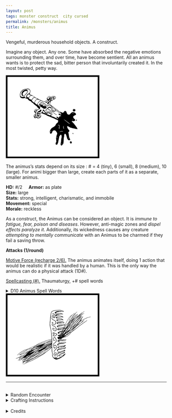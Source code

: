 ```yaml
---
layout: post
tags: monster construct  city cursed
permalink: /monsters/animus
title: Animus
---
```


Vengeful, murderous household objects. A construct.

Imagine any object. Any one. Some have absorbed the negative emotions surrounding them, and over time, have become sentient. All an animus wants is to protect the sad, bitter person that involuntarily created it. In the most twisted, petty way.

<img src="/images/Animus.png" alt="Animus"  height="250" style="border:5px solid black">

The animus’s stats depend on its size : # = 4 (tiny), 6 (small), 8 (medium), 10 (large). For animi bigger than large, create each parts of it as a separate, smaller animus.

**HD:** #/2  &nbsp; &nbsp;  **Armor:** as plate <br>
**Size:** large <br>
**Stats:** strong, intelligent, charismatic, and immobile <br>
**Movement:** special <br>
**Morale:** reckless <br>

As a construct, the Animus can be considered an object. It is *immune to fatigue, fear, poison and diseases*. However, anti-magic zones and *dispel effects paralyze it*. Additionally, its wickedness causes any creature *attempting to mentally communicate* with an Animus to be charmed if they fail a saving throw.

**Attacks (1/round)**

<ins>Motive Force (recharge 2/6).</ins> The animus animates itself, doing 1 action that would be realistic if it was handled by a human. This is the only way the animus can do a physical attack (1D#).

<ins>Spellcasting (#).</ins> Thaumaturgy, +# spell words
<details markdown="1">
<summary>D10 Animus Spell Words</summary>

The animus knows a certain amount of spell words which it can combine in pairs to create spells. You can add other words to match the nature of the object, like *fire* for an oven, *music* for a piano, or *blood* for a knife.

| ---------------- | ---------------- |
| 1. Animate  |  6. Wind  |
| 2. Dead  |  7. Fear  |
| 3. Object &nbsp; &nbsp; &nbsp; &nbsp; &nbsp; |  8. Insect  |
| 4. Control  |  9. Giant  |
| 5. Weather  |  10. Plague  |

</details>

<img src="/images/Animus2.png" alt="Animus"  height="250" style="border:5px solid black">
<br>

---

<br> 

<details markdown="1">
<summary>Random Encounter</summary>

1. **Monster:** 1 animus & 1 commoner.
1. **Lair:** The house of a bitter person, half abandoned and isolated. <br>	&nbsp; OR <br>	**Omen:** “I sense a lot of hatred in this room”
1. **Spoor:** A recent victim, seemingly killed by an impossible accident.
1. **Tracks:** A bitter diary page hinting at a location.
1. **Trace:** Gossip about how everybody hates the person who lives/lived here. 
1. **Trace:** The funeral of a recent victim. 
</details>

<details markdown="1">
<summary>Crafting Instructions</summary>
Creating an Animus takes # spell dices and a deeply bitter person attached to the object you want to transform. Roll 1D6 to know the result. Add 1 to your roll for each extra spell dice spent.

1. You trap your own soul in the object. Your charisma becomes 0.
1. You kill the bitter person. It becomes a ghost.
1. You attract 1D6 shadows.
4-5.	The animus considers you a threat to the bitter person.
6+	The animus cannot attack you.
</details>

<br>

<details markdown="1">
<summary>Credits</summary>
I fucking love Ravenloft's [animators](http://adnd.geoshitties.installgentoo.com/mm/animatgr.html), just not their name. How fun is it to run a murder mystery where the weapon is the actual murderer. What is the motive? the negative emotions of a bitter person. It just runs itself. In extreme cases, a whole house and all its furniture can be made an animus, creating a quick, funhouse dungeon. — SaltyGoo
</details>
